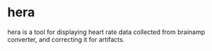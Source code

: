 # hera

hera is a tool for displaying heart rate data collected from brainamp converter, and correcting it for artifacts.
